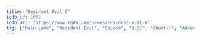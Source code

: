 ```yaml
---
title: "Resident Evil 6"
igdb_id: 1082
igdb_url: "https://www.igdb.com/games/resident-evil-6"
tag: ["Main game", "Resident Evil", "Capcom", "QLOC", "Shooter", "Adventure", "Single player", "Multiplayer", "Co-operative", "Third person", "Action", "Horror", "Survival", "Stealth"]
---
```

